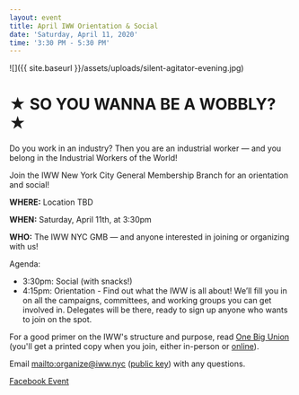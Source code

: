 ```yaml
---
layout: event
title: April IWW Orientation & Social
date: 'Saturday, April 11, 2020'
time: '3:30 PM - 5:30 PM'
---
```

![]({{ site.baseurl }}/assets/uploads/silent-agitator-evening.jpg)
# ★ SO YOU WANNA BE A WOBBLY? ★

Do you work in an industry? Then you are an industrial worker — and you belong in the Industrial Workers of the World!

Join the IWW New York City General Membership Branch for an orientation and social!

**WHERE:** Location TBD

**WHEN:** Saturday, April 11th, at 3:30pm

**WHO:** The IWW NYC GMB — and anyone interested in joining or organizing with us!

Agenda:

* 3:30pm: Social (with snacks!)
* 4:15pm: Orientation - Find out what the IWW is all about! We’ll fill you in on all the campaigns, committees, and working groups you can get involved in. Delegates will be there, ready to sign up anyone who wants to join on the spot.

For a good primer on the IWW's structure and purpose, read [One Big Union](https://iww.org/about/official/OBU) (you'll get a printed copy when you join, either in-person or [online](https://redcard.iww.org/user/register)).

Email <mailto:organize@iww.nyc> ([public key](/assets/keys/publickey.organize@iww.nyc.asc)) with any questions.

[Facebook Event](https://www.facebook.com/events/586193352128619/)
